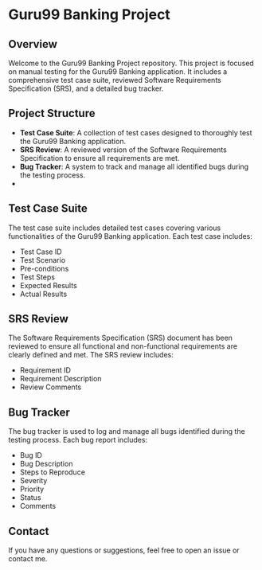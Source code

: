 # Guru99 Banking Project

## Overview

Welcome to the Guru99 Banking Project repository. This project is focused on manual testing for the Guru99 Banking application. It includes a comprehensive test case suite, reviewed Software Requirements Specification (SRS), and a detailed bug tracker.

## Project Structure

- **Test Case Suite**: A collection of test cases designed to thoroughly test the Guru99 Banking application.
- **SRS Review**: A reviewed version of the Software Requirements Specification to ensure all requirements are met.
- **Bug Tracker**: A system to track and manage all identified bugs during the testing process.
- 

## Test Case Suite

The test case suite includes detailed test cases covering various functionalities of the Guru99 Banking application. Each test case includes:

- Test Case ID
- Test Scenario
- Pre-conditions
- Test Steps
- Expected Results
- Actual Results

## SRS Review

The Software Requirements Specification (SRS) document has been reviewed to ensure all functional and non-functional requirements are clearly defined and met. The SRS review includes:

- Requirement ID
- Requirement Description
- Review Comments

## Bug Tracker

The bug tracker is used to log and manage all bugs identified during the testing process. Each bug report includes:

- Bug ID
- Bug Description
- Steps to Reproduce
- Severity
- Priority
- Status
- Comments


## Contact

If you have any questions or suggestions, feel free to open an issue or contact me.
